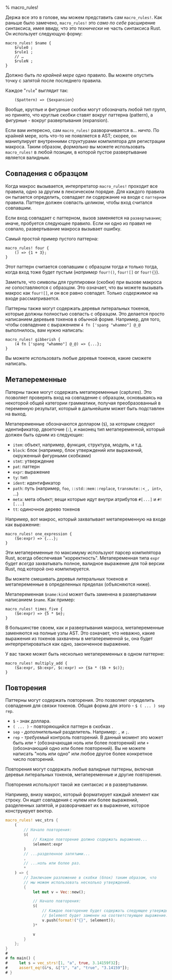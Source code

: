% macro_rules!

Держа все это в голове, мы можем представить сам  `macro_rules!`.  Как раньше было замечено, `macro_rules!` это *само по себе* расширение синтаксисa, имея ввиду, что это *технически* не часть синтаксиса  Rust. Он использует следующую форму:

```ignore
macro_rules! $name {
    $rule0 ;
    $rule1 ;
    // …
    $ruleN ;
}
```

Должно быть *по крайней мере* одно правило. Вы можете опустить точку с запятой после последнего правила.

Каждое "`rule`" выглядит так:

```ignore
    ($pattern) => {$expansion}
```

Вообще, круглые и фигурные скобки могут обозначать любой тип групп, но принято, что круглые скобки ставят вокруг паттерна (pattern), а фигурные - вокруг развертывания (expansion).

Если вам интересно, сам  `macro_rules!` разворачивается в... *ничто*.  По крайней мере, хоть что-то не появляется в AST; скорее, он манипулирует внутренними структурами компилятора для регистрации макроса.  Таким образом, *формально* вы можете использовать `macro_rules!` в любой позиции, в которой пустое развертывание является валидным.

## Совпадения с образцом

Когда макрос вызывается, интерпретатор `macro_rules!` проходит все правила, одно за другим в лексическом порядке. Для каждого правила он пытается определить, совпадает ли содержание на входе с `паттерном` правила.  Паттерн должен совпасть *целиком*, чтобы вход считался совпавшим.

Если вход совпадает с паттерном, вызов заменяется на `развертывание`; иначе, пробуется следующее правило.  Если ни одно из правил не совпало, развертывание макроса вызывает ошибку.

Самый простой пример пустого паттерна:

```ignore
macro_rules! four {
    () => {1 + 3};
}
```

Этот паттерн считается совпавшим с образцом тогда и только тогда, когда вход тоже будет пустым (*например* `four!()`, `four![]` or `four!{}`).

Заметьте, что символы для группировки (скобки) при вызове макроса *не* сопоставляются с образцом. Это означает, что вы можете вызывать макрос как  `four![]`, и он все равно совпадет.  Только *содержимое* на входе рассматривается.

Паттерны также могут содержать деревья литеральных токенов, которые должны полностью совпасть с образцом. Это делается просто написанием деревьев токенов в обычной форме. Например, для того, чтобы совпадение с выражением  `4 fn ['spang "whammo"] @_@` выполнилось, вам нужно написать:

```ignore
macro_rules! gibberish {
    (4 fn ['spang "whammo"] @_@) => {...};
}
```

Вы можете использовать любые деревья токенов, какие сможете написать.

## Метапеременные

Патерны также могут содержать метапеременные (captures).  Это позволяет проверять вход на совпадение с образцом, основываясь на некоторой общей категории грамматики, получая преобразованный в переменную результат, который в дальнейшем может быть подставлен на выход.

Метапеременные обозначаются долларом (`$`), за которым следуют идентификатор, двоеточие (`:`), и наконец тип метапеременной, который должен быть одним из следующих:

* `item`: объект, например, функция, структура, модуль, и т.д.
* `block`: блок  (например, блок утверждений или выражений, окруженный фигурными скобками)
* `stmt`: утверждение
* `pat`: паттерн
* `expr`: выражение
* `ty`: тип
* `ident`: идентификатор
* `path`: путь (например, `foo`, `::std::mem::replace`, `transmute::<_, int>`, …)
* `meta`: мета объект; вещи которые идут внутри атрибутов `#[...]` и `#![...]` 
* `tt`: одиночное дерево токенов

Например, вот макрос, который захватывает метапеременную на входе как выражение:

```ignore
macro_rules! one_expression {
    ($e:expr) => {...};
}
```

Эти метапеременные по максимуму используют парсер компилятора Rust, всегда обеспечивая "корректность".  Метапеременная типа `expr`  будет *всегда* захватывать полное, валидное выражение для той версии Rust, под которой оно компилируется.

Вы можете смешивать деревья литеральных токенов и метапеременные в определенных пределах (объясняются ниже).

Метапеременная `$name:kind` может быть заменена в развертывании написанием  `$name`.  Как пример:

```ignore
macro_rules! times_five {
    ($e:expr) => {5 * $e};
}
```

В большинстве своем, как и развертывания макроса, метапеременные заменяются на полные узлы AST.  Это означает, что неважно, какие выражения из токенов захвачены в метапеременной `$e`, она будет интерпретироваться как одно, законченное выражение.

У вас также может быть несколько метапеременных в одном паттерне:

```ignore
macro_rules! multiply_add {
    ($a:expr, $b:expr, $c:expr) => {$a * ($b + $c)};
}
```

## Повторения

Паттерны могут содержать повторения. Это позволяет определить совпадения для связки токенов.  Общая форма для этого - `$ ( ... ) sep rep`.

* `$` - знак доллара.
* `( ... )` - повторяющийся паттерн в скобках .
* `sep` - *дополнительный* разделитель.  Например: `,` и `;`.
* `rep` - *требуемый* контроль повторений. В данный момент это может быть  *или* `*` (обозначающая ноль или более повторений) или `+` (обозначающий одно или более повторений). Вы не можете написать "ноль или одно" или любое другое более конкретное число повторений.

Повторения могут содержать любые валидные паттерны, включая деревья литеральных токенов, метапеременные и другие повторения.

Повторения используют такой же синтаксис и в развертывании.

Например, внизу макрос, который форматирует каждый элемент как строку. Он ищет совпадения с нулем или более выражений, разделенных запятой, и разворачивает их в выражение, которое конструирует вектор.

```rust
macro_rules! vec_strs {
    (
        // Начало повторения:
        $(
            // Каждое повторение должно содержать выражение...
            $element:expr
        )
        // ...разделенное запятыми...
        ,
        // ...ноль или более раз.
        *
    ) => {
        // Заключаем разложение в скобки (блок) таким образом, что
        // мы можем использовать несколько утверждений.
        {
            let mut v = Vec::new();

            // Начало повторения:
            $(
                // Каждое повторение будет содержать следующее утверждение, в котором
                // $element будет заменен на соответствующее выражение.
                v.push(format!("{}", $element));
            )*

            v
        }
    };
}
# 
# fn main() {
#     let s = vec_strs![1, "a", true, 3.14159f32];
#     assert_eq!(&*s, &["1", "a", "true", "3.14159"]);
# }
```
